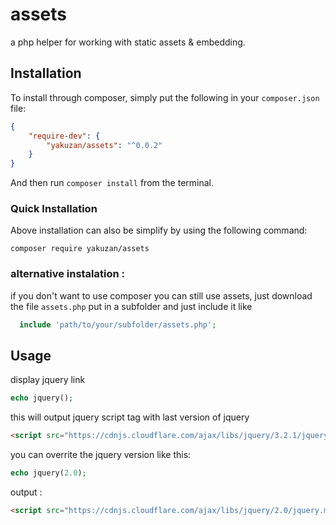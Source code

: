 assets
======

a php helper for working with static assets & embedding.

## Installation

To install through composer, simply put the following in your `composer.json` file:

```json
{
    "require-dev": {
        "yakuzan/assets": "^0.0.2"
    }
}
```

And then run `composer install` from the terminal.

### Quick Installation

Above installation can also be simplify by using the following command:

    composer require yakuzan/assets
    
### alternative instalation :
  if you don't want to use composer you can still use assets, just download the file ``assets.php`` put in a subfolder and just include it like 
  
  ```php
    include 'path/to/your/subfolder/assets.php';
  ```
  
  
  ## Usage
  display jquery link
    
   ```php
   echo jquery();
   ```
   
   this will output jquery script tag with last version of jquery
    
   
   ```html
   <script src="https://cdnjs.cloudflare.com/ajax/libs/jquery/3.2.1/jquery.min.js"></script>
   ```
   
   you can overrite the jquery version like this:
   
   ```php
   echo jquery(2.0);
   ```
   
   output :
   
   ```html
   <script src="https://cdnjs.cloudflare.com/ajax/libs/jquery/2.0/jquery.min.js"></script>
   ```

